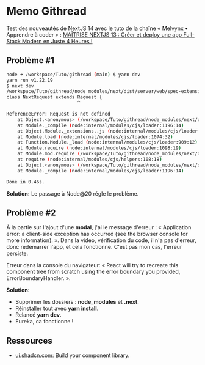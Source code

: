 # Memo Githread

Test des nouveautés de NextJS 14 avec le tuto de la chaîne « Melvynx • Apprendre à coder » : [MAÎTRISE NEXTJS 13 : Créer et deploy une app Full-Stack Modern en Juste 4 Heures !](https://www.youtube.com/watch?v=g6RPzygnhho)

## Problème #1

```sh
node ➜ /workspace/Tuto/githread (main) $ yarn dev
yarn run v1.22.19
$ next dev
/workspace/Tuto/githread/node_modules/next/dist/server/web/spec-extension/request.js:28
class NextRequest extends Request {
                          ^

ReferenceError: Request is not defined
    at Object.<anonymous> (/workspace/Tuto/githread/node_modules/next/dist/server/web/spec-extension/request.js:28:27)
    at Module._compile (node:internal/modules/cjs/loader:1196:14)
    at Object.Module._extensions..js (node:internal/modules/cjs/loader:1250:10)
    at Module.load (node:internal/modules/cjs/loader:1074:32)
    at Function.Module._load (node:internal/modules/cjs/loader:909:12)
    at Module.require (node:internal/modules/cjs/loader:1098:19)
    at Module.mod.require (/workspace/Tuto/githread/node_modules/next/dist/server/require-hook.js:64:28)
    at require (node:internal/modules/cjs/helpers:108:18)
    at Object.<anonymous> (/workspace/Tuto/githread/node_modules/next/dist/server/web/spec-extension/adapters/next-request.js:37:18)
    at Module._compile (node:internal/modules/cjs/loader:1196:14)

Done in 0.46s.
```

**Solution:** Le passage à Node@20 régle le problème.

## Problème #2

À la partie sur l'ajout d'une **modal**, j'ai le message d'erreur : « Application error: a client-side exception has occurred (see the browser console for more information). ».
Dans la video, vérification du code, il n'a pas d'erreur, donc redemarrer l'app, et cela fonctionne.
C'est pas mon cas, l'erreur persiste.

Erreur dans la console du navigateur: « React will try to recreate this component tree from scratch using the error boundary you provided, ErrorBoundaryHandler. ».

**Solution:**

- Supprimer les dossiers : **node_modules** et **.next**.
- Réinstaller tout avec **yarn install**.
- Relancé **yarn dev**.
- Eureka, ca fonctionne !

## Ressources

- [ui.shadcn.com](https://ui.shadcn.com): Build your component library.
